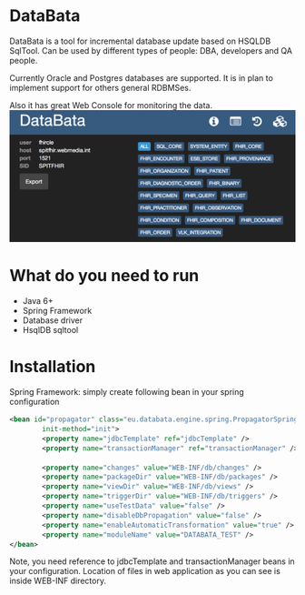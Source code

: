 DataBata
========

DataBata is a tool for incremental database update based on HSQLDB SqlTool. Can be used by different types of people: DBA, developers and QA people.

Currently Oracle and Postgres databases are supported. It is in plan to implement support for others general RDBMSes.

Also it has great Web Console for monitoring the data.
![alt tag](DataBataConsole.png)

What do you need to run
========
- Java 6+
- Spring Framework
- Database driver
- HsqlDB sqltool

Installation
========
Spring Framework: simply create following bean in your spring configuration
``` xml
<bean id="propagator" class="eu.databata.engine.spring.PropagatorSpringInstance"
		init-method="init">
		<property name="jdbcTemplate" ref="jdbcTemplate" />
		<property name="transactionManager" ref="transactionManager" />

		<property name="changes" value="WEB-INF/db/changes" />
		<property name="packageDir" value="WEB-INF/db/packages" />
		<property name="viewDir" value="WEB-INF/db/views" />
		<property name="triggerDir" value="WEB-INF/db/triggers" />
		<property name="useTestData" value="false" />
		<property name="disableDbPropagation" value="false" />
		<property name="enableAutomaticTransformation" value="true" />
		<property name="moduleName" value="DATABATA_TEST" />
</bean>
```
Note, you need reference to jdbcTemplate and transactionManager beans in your configuration.
Location of files in web application as you can see is inside WEB-INF directory. 

